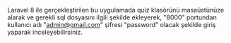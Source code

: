Laravel 8 ile gerçekleştirilen bu uygulamada quiz klasörünü masaüstünüze alarak ve gerekli sql dosyasını ilgili şekilde ekleyerek, "8000" portundan kullanıcı adı "admin@gmail.com" şifresi "password" olacak şekilde giriş yaparak inceleyebilirsiniz.
